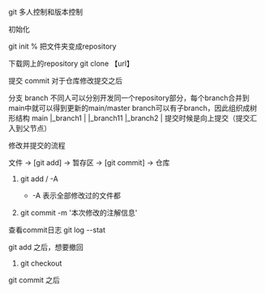 git 多人控制和版本控制

初始化

git init  % 把文件夹变成repository

下载网上的repository
git clone 【url】

提交
commit 对于仓库修改提交之后

分支
branch 不同人可以分别开发同一个repository部分，每个branch合并到main中就可以得到更新的main/master
branch可以有子branch，因此组织成树形结构
main
|_branch1
|       |_branch11
|_branch2
|
提交时候是向上提交（提交汇入到父节点）


修改并提交的流程

文件 -> [git add] -> 暂存区 -> [git commit] -> 仓库

1. git add <file>/ -A 
    - -A 表示全部修改过的文件都

2. git commit -m '本次修改的注解信息'

查看commit日志
git log --stat


git add <file> 之后，想要撤回

1. git checkout <file>


git commit 之后